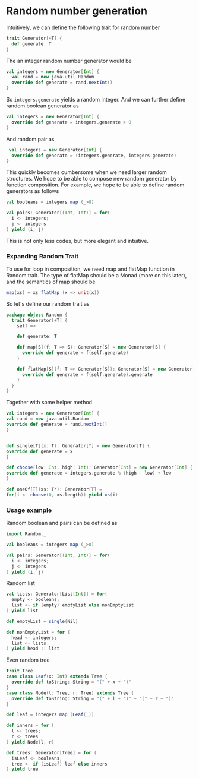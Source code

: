 # Random number generation

Intuitively, we can define the following trait for random number

```Scala
trait Generator[+T] {
  def generate: T
}
```

The an integer random number generator would be

```Scala
val integers = new Generator[Int] {
  val rand = new java.util.Random
  override def generate = rand.nextInt()
}
```

So `integers.generate` yields a random integer. And we can further define random boolean generator as

```Scala
val integers = new Generator[Int] {
  override def generate = integers.generate > 0
}
```

And random pair as

```Scala
 val integers = new Generator[Int] {
  override def generate = (integers.generate, integers.generate)
}
```

This quickly becomes cumbersome when we need larger random structures. We hope to be able to compose new random generator by function composition. For example, we hope to be able to define random generators as follows

```Scala
val booleans = integers map (_>0)

val pairs: Generator[(Int, Int)] = for(
  i <- integers;
  j <- integers
) yield (i, j)
```

This is not only less codes, but more elegant and intuitive.

### Expanding Random Trait

To use for loop in composition, we need map and flatMap function in Random trait. The type of flatMap should be a Monad \(more on this later\), and the semantics of map should be

```Scala
map(xs) = xs flatMap (x => unit(x))
```

So let's define our random trait as

```Scala
package object Random {
  trait Generator[+T] {
    self =>

    def generate: T

    def map[S](f: T => S): Generator[S] = new Generator[S] {
      override def generate = f(self.generate)
    }

    def flatMap[S](f: T => Generator[S]): Generator[S] = new Generator[S] {
      override def generate = f(self.generate).generate
    }
  }
}
```

Together with some helper method

```Scala
val integers = new Generator[Int] {
val rand = new java.util.Random
override def generate = rand.nextInt()
}


def single[T](x: T): Generator[T] = new Generator[T] {
override def generate = x
}

def choose(low: Int, high: Int): Generator[Int] = new Generator[Int] {
override def generate = integers.generate % (high - low) + low
}

def oneOf[T](xs: T*): Generator[T] =
for(i <- choose(0, xs.length)) yield xs(i)
```

### Usage example

Random boolean and pairs can be defined as

```Scala
import Random._

val booleans = integers map (_>0)

val pairs: Generator[(Int, Int)] = for(
  i <- integers;
  j <- integers
) yield (i, j)
```

Random list

```Scala
val lists: Generator[List[Int]] = for(
  empty <- booleans;
  list <- if (empty) emptyList else nonEmptyList
) yield list

def emptyList = single(Nil)

def nonEmptyList = for (
  head <- integers;
  list <- lists
) yield head :: list
```

Even random tree

```Scala
trait Tree
case class Leaf(x: Int) extends Tree {
  override def toString: String = "(" + x + ")"
}
case class Node(l: Tree, r: Tree) extends Tree {
  override def toString: String = "(" + l + ")" + "(" + r + ")"
}

def leaf = integers map (Leaf(_))

def inners = for (
  l <- trees;
  r <- trees
) yield Node(l, r)

def trees: Generator[Tree] = for (
  isLeaf <- booleans;
  tree <- if (isLeaf) leaf else inners
) yield tree
```



